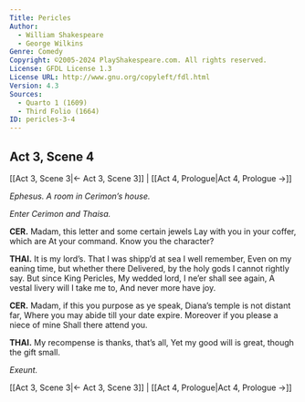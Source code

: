 ```yaml
---
Title: Pericles
Author: 
  - William Shakespeare
  - George Wilkins
Genre: Comedy
Copyright: ©2005-2024 PlayShakespeare.com. All rights reserved.
License: GFDL License 1.3
License URL: http://www.gnu.org/copyleft/fdl.html
Version: 4.3
Sources:
  - Quarto 1 (1609)
  - Third Folio (1664)
ID: pericles-3-4
---
```


## Act 3, Scene 4
[[Act 3, Scene 3|← Act 3, Scene 3]] | [[Act 4, Prologue|Act 4, Prologue →]]

*Ephesus. A room in Cerimon’s house.*

*Enter Cerimon and Thaisa.*

**CER.**
Madam, this letter and some certain jewels
Lay with you in your coffer, which are
At your command. Know you the character?

**THAI.**
It is my lord’s.
That I was shipp’d at sea I well remember,
Even on my eaning time, but whether there
Delivered, by the holy gods
I cannot rightly say. But since King Pericles,
My wedded lord, I ne’er shall see again,
A vestal livery will I take me to,
And never more have joy.

**CER.**
Madam, if this you purpose as ye speak,
Diana’s temple is not distant far,
Where you may abide till your date expire.
Moreover if you please a niece of mine
Shall there attend you.

**THAI.**
My recompense is thanks, that’s all,
Yet my good will is great, though the gift small.

*Exeunt.*

[[Act 3, Scene 3|← Act 3, Scene 3]] | [[Act 4, Prologue|Act 4, Prologue →]]